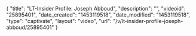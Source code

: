 {
    "title": "LT-Insider Profile: Joseph Abboud",
    "description": "",
    "videoid": "25895401",
    "date_created": "1453119518",
    "date_modified": "1453119518",
    "type": "captivate",
    "layout": "video",
    "url": "\/v\/lt-insider-profile-joseph-abboud\/25895401"
}
